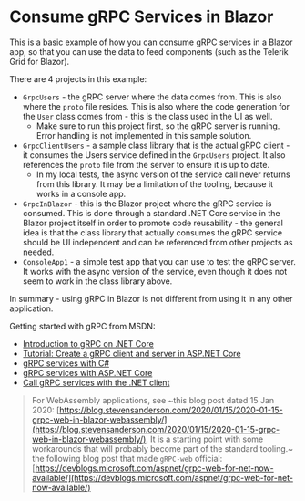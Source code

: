 # Consume gRPC Services in Blazor

This is a basic example of how you can consume gRPC services in a Blazor app, so that you can use the data to feed components (such as the Telerik Grid for Blazor).

There are 4 projects in this example:
* `GrpcUsers` - the gRPC server where the data comes from. This is also where the `proto` file resides. This is also where the code generation for the `User` class comes from - this is the class used in the UI as well.
    * Make sure to run this project first, so the gRPC server is running. Error handling is not implemented in this sample solution.
* `GrpcClientUsers` - a sample class library that is the actual gRPC client - it consumes the Users service defined in the `GrpcUsers` project. It also references the `proto` file from the server to ensure it is up to date.
    * In my local tests, the async version of the service call never returns from this library. It may be a limitation of the tooling, because it works in a console app.
* `GrpcInBlazor` - this is the Blazor project where the gRPC service is consumed. This is done through a standard .NET Core service in the Blazor project itself in order to promote code reusability - the general idea is that the class library that actually consumes the gRPC service should be UI independent and can be referenced from other projects as needed.
* `ConsoleApp1` - a simple test app that you can use to test the gRPC server. It works with the async version of the service, even though it does not seem to work in the class library above.

In summary - using gRPC in Blazor is not different from using it in any other application.

Getting started with gRPC from MSDN:

* [Introduction to gRPC on .NET Core](https://docs.microsoft.com/en-us/aspnet/core/grpc/?view=aspnetcore-3.0)
* [Tutorial: Create a gRPC client and server in ASP.NET Core](https://docs.microsoft.com/en-us/aspnet/core/tutorials/grpc/grpc-start?view=aspnetcore-3.0&tabs=visual-studio)
* [gRPC services with C#](https://docs.microsoft.com/en-us/aspnet/core/grpc/basics?view=aspnetcore-3.0)
* [gRPC services with ASP.NET Core](https://docs.microsoft.com/en-us/aspnet/core/grpc/aspnetcore?view=aspnetcore-3.0&tabs=visual-studio)
* [Call gRPC services with the .NET client](https://docs.microsoft.com/en-us/aspnet/core/grpc/client?view=aspnetcore-3.0)

>For WebAssembly applications, see ~this blog post dated 15 Jan 2020: [https://blog.stevensanderson.com/2020/01/15/2020-01-15-grpc-web-in-blazor-webassembly/](https://blog.stevensanderson.com/2020/01/15/2020-01-15-grpc-web-in-blazor-webassembly/). It is a starting point with some workarounds that will probably become part of the standard tooling.~ the following blog post that made `gRPC-web` official: [https://devblogs.microsoft.com/aspnet/grpc-web-for-net-now-available/](https://devblogs.microsoft.com/aspnet/grpc-web-for-net-now-available/)
